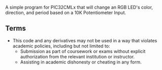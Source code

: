 A simple program for PIC32CMLx that will change an RGB LED's color, direction, and period based on a 10K Potentiometer Input.

**Terms**
---

- This code and any derivatives may not be used in a way that violates academic policies, including but not limited to:
  - Submission as part of coursework or exams without explicit authorization from the relevant institution or instructor.
  - Assisting in academic dishonesty or cheating in any form.
